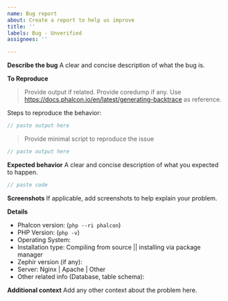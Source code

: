 ```yaml
---
name: Bug report
about: Create a report to help us improve
title: ''
labels: Bug - Unverified
assignees: ''

---
```


**Describe the bug**
A clear and concise description of what the bug is.

**To Reproduce**
> Provide output if related. Provide coredump if any. Use https://docs.phalcon.io/en/latest/generating-backtrace as reference.

Steps to reproduce the behavior:

```php
// paste output here
```

> Provide minimal script to reproduce the issue

```php
// paste output here
```

**Expected behavior**
A clear and concise description of what you expected to happen.

```php
// paste code
```

**Screenshots**
If applicable, add screenshots to help explain your problem.

**Details**
 - Phalcon version: (`php --ri phalcon`)
 - PHP Version: (`php -v`)
 - Operating System:
 - Installation type: Compiling from source || installing via package manager
 - Zephir version (if any):
 - Server: Nginx | Apache | Other
 - Other related info (Database, table schema):

**Additional context**
Add any other context about the problem here.
